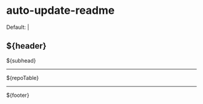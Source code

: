 # auto-update-readme

Default: |
## ${header}

${subhead}

  ---

${repoTable}
      
---

${footer}
